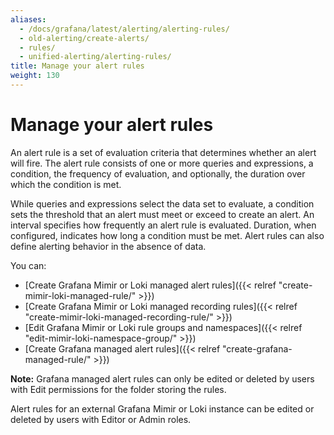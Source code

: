 ```yaml
---
aliases:
  - /docs/grafana/latest/alerting/alerting-rules/
  - old-alerting/create-alerts/
  - rules/
  - unified-alerting/alerting-rules/
title: Manage your alert rules
weight: 130
---
```


# Manage your alert rules

An alert rule is a set of evaluation criteria that determines whether an alert will fire. The alert rule consists of one or more queries and expressions, a condition, the frequency of evaluation, and optionally, the duration over which the condition is met.

While queries and expressions select the data set to evaluate, a condition sets the threshold that an alert must meet or exceed to create an alert. An interval specifies how frequently an alert rule is evaluated. Duration, when configured, indicates how long a condition must be met. Alert rules can also define alerting behavior in the absence of data.

You can:

- [Create Grafana Mimir or Loki managed alert rules]({{< relref "create-mimir-loki-managed-rule/" >}})
- [Create Grafana Mimir or Loki managed recording rules]({{< relref "create-mimir-loki-managed-recording-rule/" >}})
- [Edit Grafana Mimir or Loki rule groups and namespaces]({{< relref "edit-mimir-loki-namespace-group/" >}})
- [Create Grafana managed alert rules]({{< relref "create-grafana-managed-rule/" >}})

**Note:**
Grafana managed alert rules can only be edited or deleted by users with Edit permissions for the folder storing the rules.

Alert rules for an external Grafana Mimir or Loki instance can be edited or deleted by users with Editor or Admin roles.

